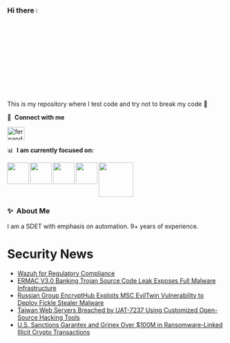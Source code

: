 ### Hi there <a href="https://www.gautamkrishnar.com/"><img src="https://media.giphy.com/media/hvRJCLFzcasrR4ia7z/giphy.gif" width="5%"></a>
This is my repository where I test code and try not to break my code :rofl:

🔗 &nbsp;**Connect with me**
<p align="left">
<a href="https://linkedin.com/in/fernandorlcruz" target="blank"><img align="center" src="https://raw.githubusercontent.com/rahuldkjain/github-profile-readme-generator/master/src/images/icons/Social/linked-in-alt.svg" alt="fernando cruz" height="30" width="40" /></a>
  
📊 &nbsp;**I am currently focused on:**

<img align="left" width='50' height='50' src="https://cdn.jsdelivr.net/gh/devicons/devicon/icons/python/python-original-wordmark.svg" />
<img align="left" width='50' height='50' src="https://cdn.jsdelivr.net/gh/devicons/devicon/icons/csharp/csharp-original.svg" />
<img align="left" width='50' height='50' src="https://cdn.jsdelivr.net/gh/devicons/devicon/icons/jenkins/jenkins-original.svg" />
<img align="left" width='50' height='50' src="https://www.svgrepo.com/show/306098/githubactions.svg" />
<img width='80' height='80' src="https://cdn2.vectorstock.com/i/1000x1000/64/81/security-testing-concept-icon-safety-audit-key-vector-29166481.jpg" />
          
          
  
### ✨&nbsp; About Me

I am a SDET with emphasis on automation. 9+ years of experience.

# Security News
<!-- BLOG-POST-LIST:START -->
- [Wazuh for Regulatory Compliance](https://thehackernews.com/2025/08/wazuh-for-regulatory-compliance.html)
- [ERMAC V3.0 Banking Trojan Source Code Leak Exposes Full Malware Infrastructure](https://thehackernews.com/2025/08/ermac-v30-banking-trojan-source-code.html)
- [Russian Group EncryptHub Exploits MSC EvilTwin Vulnerability to Deploy Fickle Stealer Malware](https://thehackernews.com/2025/08/russian-group-encrypthub-exploits-msc.html)
- [Taiwan Web Servers Breached by UAT-7237 Using Customized Open-Source Hacking Tools](https://thehackernews.com/2025/08/taiwan-web-servers-breached-by-uat-7237.html)
- [U.S. Sanctions Garantex and Grinex Over $100M in Ransomware-Linked Illicit Crypto Transactions](https://thehackernews.com/2025/08/us-sanctions-garantex-and-grinex-over.html)
<!-- BLOG-POST-LIST:END -->
